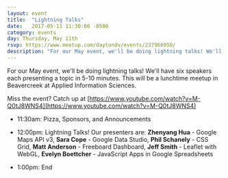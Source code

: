 ```yaml
---
layout: event
title:  "Lightning Talks"
date:   2017-05-11 11:30:00 -0500
category: events
day: Thursday, May 11th
rsvp: https://www.meetup.com/daytondv/events/237966958/
description: "For our May event, we'll be doing lightning talks! We'll have six speakers each presenting a topic in 5-10 minutes. This will be a lunchtime meetup in Beavercreek at Applied Information Sciences."
---
```


For our May event, we'll be doing lightning talks! We'll have six speakers each presenting a topic in 5-10 minutes. This will be a lunchtime meetup in Beavercreek at Applied Information Sciences.

Miss the event? Catch up at [https://www.youtube.com/watch?v=M-Q0tJ8WNS4](https://www.youtube.com/watch?v=M-Q0tJ8WNS4)

* 11:30am: Pizza, Sponsors, and Announcements

* 12:00pm: Lightning Talks! Our presenters are:
    **Zhenyang Hua** - Google Maps API v3,
    **Sara Cope** - Google Data Studio,
    **Phil Schanely** - CSS Grid,
    **Matt Anderson** - Freeboard Dashboard,
    **Jeff Smith** - Leaflet with WebGL,
    **Evelyn Boettcher** - JavaScript Apps in Google Spreadsheets  

* 1:00pm: End
